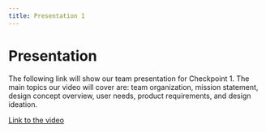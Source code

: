 ```yaml
---
title: Presentation 1 
---
```

# Presentation 
The following link will show our team presentation for Checkpoint 1. The main topics our video will cover are: team organization, mission statement, design concept overview, user needs, product requirements, and design ideation.

[Link to the video](https://www.youtube.com/watch?v=R-VpR88BmgA)

